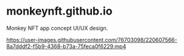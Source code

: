 # monkeynft.github.io

Monkey NFT app concept UI/UX design.



https://user-images.githubusercontent.com/76703098/220607566-8a7dddf2-f5b9-4368-b73a-75feca0f6229.mp4

